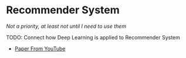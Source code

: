 # Recommender System

_Not a priority, at least not until I need to use them_

TODO: Connect how Deep Learning is applied to Recommender System

* [Paper From YouTube](https://ai.google/research/pubs/pub45530)